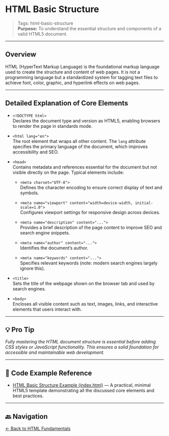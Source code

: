 # HTML Basic Structure

> Tags: html-basic-structure  
> **Purpose:** To understand the essential structure and components of a valid HTML5 document.

---

## Overview

HTML (HyperText Markup Language) is the foundational markup language used to create the structure and content of web pages. It is not a programming language but a standardized system for tagging text files to achieve font, color, graphic, and hyperlink effects on web pages.

---

## Detailed Explanation of Core Elements

- `<!DOCTYPE html>`  
  Declares the document type and version as HTML5, enabling browsers to render the page in standards mode.

- `<html lang="en">`  
  The root element that wraps all other content. The `lang` attribute specifies the primary language of the document, which improves accessibility and SEO.

- `<head>`  
  Contains metadata and references essential for the document but not visible directly on the page. Typical elements include:

  - `<meta charset="UTF-8">`  
    Defines the character encoding to ensure correct display of text and symbols.

  - `<meta name="viewport" content="width=device-width, initial-scale=1.0">`  
    Configures viewport settings for responsive design across devices.

  - `<meta name="description" content="...">`  
    Provides a brief description of the page content to improve SEO and search engine snippets.

  - `<meta name="author" content="...">`  
    Identifies the document’s author.

  - `<meta name="keywords" content="...">`  
    Specifies relevant keywords (note: modern search engines largely ignore this).

- `<title>`  
  Sets the title of the webpage shown on the browser tab and used by search engines.

- `<body>`  
  Encloses all visible content such as text, images, links, and interactive elements that users interact with.

---

## 💡 Pro Tip

_Fully mastering the HTML document structure is essential before adding CSS styles or JavaScript functionality. This ensures a solid foundation for accessible and maintainable web development._

---

## 🧪 Code Example Reference

- [HTML Basic Structure Example (index.html)](index.html) — A practical, minimal HTML5 template demonstrating all the discussed core elements and best practices.

---

## 🔙 Navigation

[← Back to HTML Fundamentals](../README.md)
